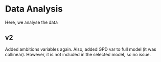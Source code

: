 # Data Analysis

Here, we analyse the data

## v2
Added ambitions variables again. Also, added GPD var to full model (it was collinear). However, it is not included in the selected model, so no issue. 